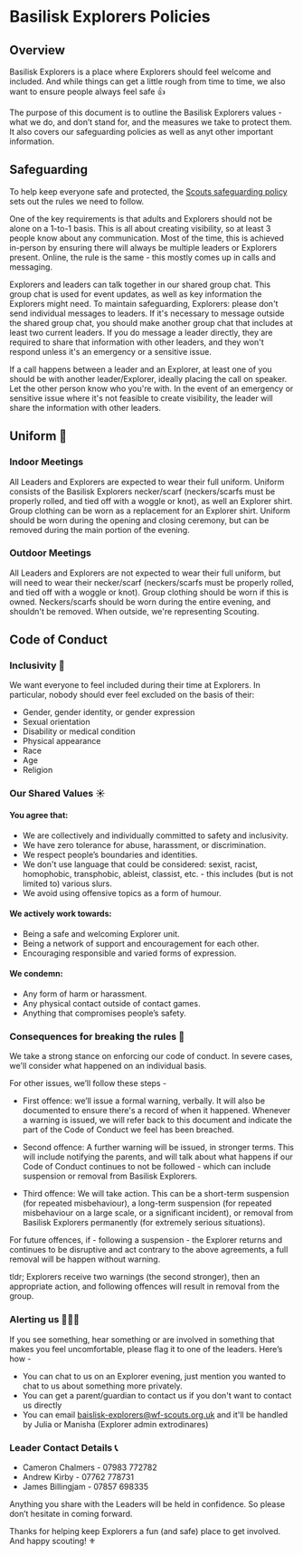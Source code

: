 # Basilisk Explorers Policies

## Overview
Basilisk Explorers is a place where Explorers should feel welcome and included. And while things can get a little rough from time to time, we also want to ensure people always feel safe 👍

The purpose of this document is to outline the Basilisk Explorers values - what we do, and don’t stand for, and the measures we take to protect them. It also covers our safeguarding policies as well as anyt other important information.

## Safeguarding
To help keep everyone safe and protected, the [Scouts safeguarding policy](https://www.scouts.org.uk/about-us/policy/safeguarding-policy-and-procedures/) sets out the rules we need to follow.

One of the key requirements is that adults and Explorers should not be alone on a 1-to-1 basis. This is all about creating visibility, so at least 3 people know about any communication. Most of the time, this is achieved in-person by ensuring there will always be multiple leaders or Explorers present. Online, the rule is the same - this mostly comes up in calls and messaging.

Explorers and leaders can talk together in our shared group chat. This group chat is used for event updates, as well as key information the Explorers might need. To maintain safeguarding, Explorers: please don't send individual messages to leaders. If it's necessary to message outside the shared group chat, you should make another group chat that includes at least two current leaders. If you do message a leader directly, they are required to share that information with other leaders, and they won't respond unless it's an emergency or a sensitive issue.

If a call happens between a leader and an Explorer, at least one of you should be with another leader/Explorer, ideally placing the call on speaker. Let the other person know who you're with. In the event of an emergency or sensitive issue where it's not feasible to create visibility, the leader will share the information with other leaders.

## Uniform 👔
### Indoor Meetings
All Leaders and Explorers are expected to wear their full uniform. Uniform consists of the Basilisk Explorers necker/scarf (neckers/scarfs must be properly rolled, and tied off with a woggle or knot), as well an Explorer shirt. Group clothing can be worn as a replacement for an Explorer shirt. Uniform should be worn during the opening and closing ceremony, but can be removed during the main portion of the evening.

### Outdoor Meetings
All Leaders and Explorers are not expected to wear their full uniform, but will need to wear their necker/scarf (neckers/scarfs must be properly rolled, and tied off with a woggle or knot). Group clothing should be worn if this is owned. Neckers/scarfs should be worn during the entire evening, and shouldn't be removed. When outside, we're representing Scouting.

## Code of Conduct
### Inclusivity 🙌
We want everyone to feel included during their time at Explorers. In particular, nobody should ever feel excluded on the basis of their:

* Gender, gender identity, or gender expression
* Sexual orientation
* Disability or medical condition
* Physical appearance
* Race
* Age
* Religion


### Our Shared Values ☀️

#### You agree that:

* We are collectively and individually committed to safety and inclusivity. 
* We have zero tolerance for abuse, harassment, or discrimination. 
* We respect people’s boundaries and identities. 
* We don't use language that could be considered: sexist, racist, homophobic, transphobic, ableist, classist, etc. - this includes (but is not limited to) various slurs. 
* We avoid using offensive topics as a form of humour. 


#### We actively work towards:

  * Being a safe and welcoming Explorer unit.
  * Being a network of support and encouragement for each other.
  * Encouraging responsible and varied forms of expression.

#### We condemn:

  * Any form of harm or harassment.
  * Any physical contact outside of contact games.
  * Anything that compromises people’s safety.


### Consequences for breaking the rules 🚨

We take a strong stance on enforcing our code of conduct. In severe cases, we'll consider what happened on an individual basis.

For other issues, we’ll follow these steps -

 - First offence: we’ll issue a formal warning, verbally. It will also be documented to ensure there's a record of when it happened. Whenever a warning is issued, we will refer back to this document and indicate the part of the Code of Conduct we feel has been breached.

 - Second offence: A further warning will be issued, in stronger terms. This will include notifying the parents, and will talk about what happens if our Code of Conduct continues to not be followed - which can include suspension or removal from Basilisk Explorers.

 - Third offence: We will take action. This can be a short-term suspension (for repeated misbehaviour), a long-term suspension (for repeated misbehaviour on a large scale, or a significant incident), or removal from Basilisk Explorers permanently (for extremely serious situations).

For future offences, if - following a suspension - the Explorer returns and continues to be disruptive and act contrary to the above agreements, a full removal will be happen without warning.

tldr; Explorers receive two warnings (the second stronger), then an appropriate action, and following offences will result in removal from the group.


### Alerting us 🙋🙋‍♂️

If you see something, hear something or are involved in something that makes you feel uncomfortable, please flag it to one of the leaders. Here’s how -

- You can chat to us on an Explorer evening, just mention you wanted to chat to us about something more privately. 
- You can get a parent/guardian to contact us if you don't want to contact us directly
- You can email baislisk-explorers@wf-scouts.org.uk and it'll be handled by Julia or Manisha (Explorer admin extrodinares)

### Leader Contact Details 📞
- Cameron Chalmers - 07983 772782
- Andrew Kirby -  07762 778731‬
- James Billingjam - 07857 698335‬

Anything you share with the Leaders will be held in confidence. So please don’t hesitate in coming forward.

Thanks for helping keep Explorers a fun (and safe) place to get involved. And happy scouting! ⚜️

